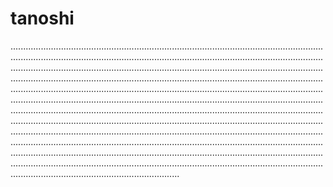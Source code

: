# tanoshi
...................................................................................................................................................................................................................................................................................................................................................................................................................................................................................................................................................................................................................................................................................................................................................................................................................................................................................................................................................................................................................................................................................................................................................................................................................................................................................................................................................................................................................................................................................................................................................................................................................